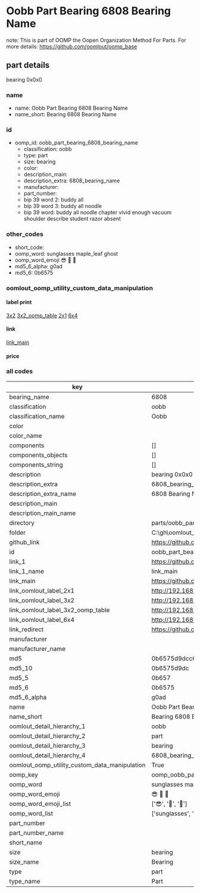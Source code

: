 # Oobb Part Bearing 6808 Bearing Name  

note: This is part of OOMP the Oopen Organization Method For Parts. For more details: https://github.com/oomlout/oomp_base

##  part details
  



bearing 0x0x0



### name
* name: Oobb Part Bearing 6808 Bearing Name
* name_short: Bearing 6808 Bearing Name
### id
* oomp_id: oobb_part_bearing_6808_bearing_name
  * classification: oobb
  * type: part
  * size: bearing
  * color: 
  * description_main: 
  * description_extra: 6808_bearing_name
  * manufacturer: 
  * part_number: 
  * bip 39 word 2: buddy all
  * bip 39 word 3: buddy all noodle
  * bip 39 word: buddy all noodle chapter vivid enough vacuum shoulder describe student razor absent

### other_codes
* short_code: 
* oomp_word: sunglasses maple_leaf ghost
* oomp_word_emoji :sunglasses: :maple_leaf: :ghost:
* md5_6_alpha: g0ad
* md5_6: 0b6575






### oomlout_oomp_utility_custom_data_manipulation
#### label print
[3x2](http://192.168.1.245:1112/?label=oomp%20g0ad)
[3x2_oomp_table](http://192.168.1.108:1112/?label=oomp%20g0ad)
[2x1](http://192.168.1.242:1112/?label=oomp%20g0ad)
[6x4](http://192.168.1.55:1112/?label=oomp%20g0ad)    

#### link

[link_main](https://github.com/oomlout/oomlout_oobb_version_4_generated_parts/tree/main/navigation_oomp/oobb/part/bearing//6808_bearing_name/part)                              

#### price







### all codes 
| key | value |  
| --- | --- |  
| bearing_name | 6808 |  
| classification | oobb |  
| classification_name | Oobb |  
| color |  |  
| color_name |  |  
| components | [] |  
| components_objects | [] |  
| components_string | [] |  
| description | bearing 0x0x0 |  
| description_extra | 6808_bearing_name |  
| description_extra_name | 6808 Bearing Name |  
| description_main |  |  
| description_main_name |  |  
| directory | parts/oobb_part_bearing_6808_bearing_name |  
| folder | C:\gh\oomlout_oobb_version_4_generated_parts\parts\oobb_part_bearing_6808_bearing_name |  
| github_link | https://github.com/oomlout/oomlout_oomp_part_src/tree/main/parts/oobb_part_bearing_6808_bearing_name |  
| id | oobb_part_bearing_6808_bearing_name |  
| link_1 | https://github.com/oomlout/oomlout_oobb_version_4_generated_parts/tree/main/navigation_oomp/oobb/part/bearing//6808_bearing_name/part |  
| link_1_name | link_main |  
| link_main | https://github.com/oomlout/oomlout_oobb_version_4_generated_parts/tree/main/navigation_oomp/oobb/part/bearing//6808_bearing_name/part |  
| link_oomlout_label_2x1 | http://192.168.1.242:1112/?label=oomp%20g0ad |  
| link_oomlout_label_3x2 | http://192.168.1.245:1112/?label=oomp%20g0ad |  
| link_oomlout_label_3x2_oomp_table | http://192.168.1.108:1112/?label=oomp%20g0ad |  
| link_oomlout_label_6x4 | http://192.168.1.55:1112/?label=oomp%20g0ad |  
| link_redirect | https://github.com/oomlout/oomlout_oobb_version_4_generated_parts/tree/main/parts/hardware_bearing_6808 |  
| manufacturer |  |  
| manufacturer_name |  |  
| md5 | 0b6575d9dcc6fe112bfa92672c0198eb |  
| md5_10 | 0b6575d9dc |  
| md5_5 | 0b657 |  
| md5_6 | 0b6575 |  
| md5_6_alpha | g0ad |  
| name | Oobb Part Bearing 6808 Bearing Name |  
| name_short | Bearing 6808 Bearing Name |  
| oomlout_detail_hierarchy_1 | oobb |  
| oomlout_detail_hierarchy_2 | part |  
| oomlout_detail_hierarchy_3 | bearing |  
| oomlout_detail_hierarchy_4 | 6808_bearing_name |  
| oomlout_oomp_utility_custom_data_manipulation | True |  
| oomp_key | oomp_oobb_part_bearing_6808_bearing_name |  
| oomp_word | sunglasses maple_leaf ghost |  
| oomp_word_emoji | :sunglasses: :maple_leaf: :ghost: |  
| oomp_word_emoji_list | [':sunglasses:', ':maple_leaf:', ':ghost:'] |  
| oomp_word_list | ['sunglasses', 'maple_leaf', 'ghost'] |  
| part_number |  |  
| part_number_name |  |  
| short_name |  |  
| size | bearing |  
| size_name | Bearing |  
| type | part |  
| type_name | Part |  

